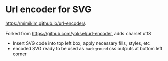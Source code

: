 # Url encoder for SVG

https://mimikim.github.io/url-encoder/.

Forked from https://github.com/yoksel/url-encoder, adds charset utf8

- Insert SVG code into top left box, apply necessary fills, styles, etc
- encoded SVG ready to be used as `background` css outputs at bottom left corner
